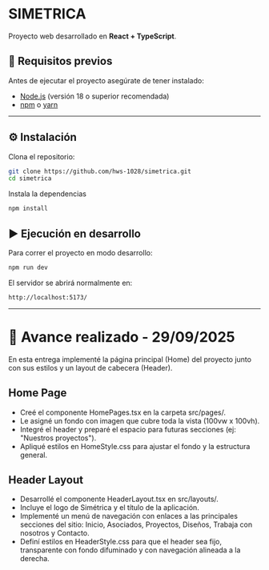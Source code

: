 # SIMETRICA
Proyecto web desarrollado en **React + TypeScript**. 

## 🚀 Requisitos previos

Antes de ejecutar el proyecto asegúrate de tener instalado:

- [Node.js](https://nodejs.org/) (versión 18 o superior recomendada)
- [npm](https://www.npmjs.com/) o [yarn](https://yarnpkg.com/)

---

## ⚙️ Instalación

Clona el repositorio:

```bash
git clone https://github.com/hws-1028/simetrica.git
cd simetrica

```
Instala la dependencias
```bash
npm install
```

## ▶️ Ejecución en desarrollo
Para correr el proyecto en modo desarrollo:
```bash
npm run dev
```
El servidor se abrirá normalmente en:
```bash
http://localhost:5173/
```

--------------------------------------------------------------------------------------------------------------------------
# 📝 Avance realizado - 29/09/2025

En esta entrega implementé la página principal (Home) del proyecto junto con sus estilos y un layout de cabecera (Header).

## Home Page
- Creé el componente HomePages.tsx en la carpeta src/pages/.
- Le asigné un fondo con imagen que cubre toda la vista (100vw x 100vh).
- Integré el header y preparé el espacio para futuras secciones (ej: "Nuestros proyectos").
- Apliqué estilos en HomeStyle.css para ajustar el fondo y la estructura general.

## Header Layout

- Desarrollé el componente HeaderLayout.tsx en src/layouts/.
- Incluye el logo de Simétrica y el título de la aplicación.
- Implementé un menú de navegación con enlaces a las principales secciones del sitio: Inicio, Asociados, Proyectos, Diseños, Trabaja con nosotros y Contacto.
- Definí estilos en HeaderStyle.css para que el header sea fijo, transparente con fondo difuminado y con navegación alineada a la derecha.
